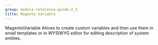 ```yaml
---
group: module-reference-guide-2_3
title: Magento_Variable
---
```


Magento\Variable Allows to create custom variables and then use them in email templates or in WYSIWYG editor for editing description of system entities.


